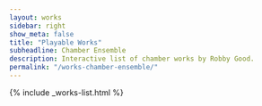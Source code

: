 ```yaml
---
layout: works
sidebar: right
show_meta: false
title: "Playable Works"
subheadline: Chamber Ensemble
description: Interactive list of chamber works by Robby Good.
permalink: "/works-chamber-ensemble/"
---
```


{% include _works-list.html %}